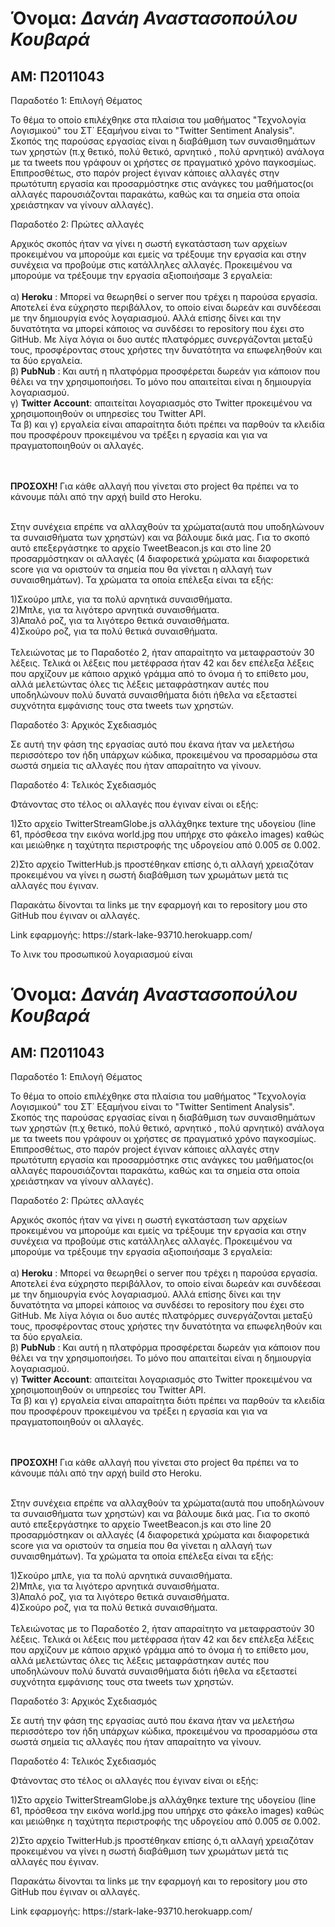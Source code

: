 <h1> Όνομα: <i> Δανάη Αναστασοπούλου Κουβαρά </i> </h1>
<h2> ΑΜ: Π2011043 </h2>

<p> Παραδοτέο 1: Επιλογή Θέματος </p>
<p>Το θέμα το οποίο επιλέχθηκε στα πλαίσια του μαθήματος "Τεχνολογία Λογισμικού" του ΣΤ΄ Εξαμήνου είναι το "Twitter Sentiment Analysis". 
Σκοπός της παρούσας εργασίας είναι η διαβάθμιση των συναισθημάτων των χρηστών (π.χ θετικό, πολύ θετικό, αρνητικό , πολύ αρνητικό) ανάλογα
με τα tweets που γράφουν οι χρήστες σε πραγματικό χρόνο παγκοσμίως. Επιπροσθέτως, στο παρόν project έγιναν κάποιες αλλαγές 
στην πρωτότυπη εργασία και προσαρμόστηκε στις ανάγκες του μαθήματος(οι αλλαγές παρουσιάζονται παρακάτω, καθώς και τα σημεία στα οποία 
χρειάστηκαν να γίνουν αλλαγές).</p>


<p> Παραδοτέο 2: Πρώτες αλλαγές</p>
<p> Αρχικός σκοπός ήταν να γίνει η σωστή εγκατάσταση των αρχείων προκειμένου να μπορούμε και εμείς να τρέξουμε την εργασία και στην
συνέχεια να προβούμε στις κατάλληλες αλλαγές. Προκειμένου να μπορούμε να τρέξουμε την εργασία αξιοποιήσαμε 3 εργαλεία: <br>

<br>
α)<b> Heroku</b> : Μπορεί να θεωρηθεί ο server που τρέχει η παρούσα εργασία. Αποτελεί ένα εύχρηστο περιβάλλον, το οποίο είναι δωρεάν και 
συνδέεσαι με την δημιουργία ενός λογαριασμού. Αλλά επίσης δίνει και την δυνατότητα να μπορεί κάποιος να συνδέσει το repository που έχει στο GitHub. Με λίγα λόγια οι δυο αυτές πλατφόρμες συνεργάζονται μεταξύ τους,
προσφέροντας στους χρήστες την δυνατότητα να επωφεληθούν και τα δύο εργαλεία.

<br>
β)<b> PubNub</b> : Και αυτή η πλατφόρμα προσφέρεται δωρεάν για κάποιον που θέλει να την χρησιμοποιήσει.
Το μόνο που απαιτείται είναι η δημιουργία λογαριασμού. 

<br>
γ) <b>Twitter Account</b>: απαιτείται λογαριασμός στο Twitter προκειμένου να χρησιμοποιηθούν οι υπηρεσίες του Twitter API.

<br>
Τα β) και γ) εργαλεία είναι απαραίτητα διότι πρέπει να παρθούν τα κλειδία που προσφέρουν προκειμένου να τρέξει η εργασία και για να
πραγματοποιηθούν οι αλλαγές.

<br><br>
<b>ΠΡΟΣΟΧΗ! </b> Για κάθε αλλαγή που γίνεται στο project θα πρέπει να το κάνουμε πάλι από την αρχή build στο Heroku.

<br>
Στην συνέχεια επρέπε να αλλαχθούν τα χρώματα(αυτά που υποδηλώνουν τα συναισθήματα των χρηστών) και να βάλουμε δικά μας.
Για το σκοπό αυτό επεξεργάστηκε το αρχείο TweetBeacon.js και στο line 20 προσαρμόστηκαν οι αλλαγές (4 διαφορετικά χρώματα και διαφορετικά 
score για να οριστούν τα σημεία που θα γίνεται η αλλαγή των συναισθημάτων). Τα χρώματα τα οποία επέλεξα είναι τα εξής:
<br>

1)Σκούρο μπλε, για τα πολύ αρνητικά συναισθήματα.
<br>
2)Μπλε, για τα λιγότερο αρνητικά συναισθήματα.
<br>
3)Απαλό ροζ, για τα λιγότερο θετικά συναισθήματα.
<br>
4)Σκούρο ροζ, για τα πολύ θετικά συναισθήματα. 
<br><br>
Τελειώνοτας με το Παραδοτέο 2, ήταν απαραίτητο να μεταφραστούν 30 λέξεις. Τελικά οι λέξεις που μετέφρασα ήταν 42 και δεν επέλεξα 
λέξεις που αρχίζουν με κάποιο αρχικό γράμμα από το όνομα ή το επίθετο μου, αλλά μελετώντας όλες τις λέξεις μεταφράστηκαν αυτές
που υποδηλώνουν πολύ δυνατά συναισθήματα διότι ήθελα να εξεταστεί συχνότητα εμφάνισης τους στα tweets των χρηστών.

<p>Παραδοτέο 3: Αρχικός Σχεδιασμός</p>
<p> Σε αυτή την φάση της εργασίας αυτό που έκανα ήταν να μελετήσω περισσότερο τον ήδη υπάρχων κώδικα, προκειμένου να προσαρμόσω στα 
σωστά σημεία τις αλλαγές που ήταν απαραίτητο να γίνουν. </p>

<p>Παραδοτέο 4: Τελικός Σχεδιασμός</p>
<p>Φτάνοντας στο τέλος οι αλλαγές που έγιναν είναι οι εξής:</p>
<p>1)Στο αρχείο TwitterStreamGlobe.js αλλάχθηκε texture της υδογείου (line 61, πρόσθεσα την εικόνα world.jpg που υπήρχε στο φάκελο
images) καθώς και μειώθηκε η ταχύτητα περιστροφής της υδρογείου από 0.005 σε 0.002.

2)Στο αρχείο TwitterHub.js προστέθηκαν επίσης ό,τι αλλαγή χρειαζόταν προκειμένου να γίνει η σωστή διαβάθμιση των χρωμάτων μετά τις
αλλαγές που έγιναν.</p>

<p>Παρακάτω δίνονται τα links με την εφαρμογή και το repository μου στο GitHub που έγιναν οι αλλαγές.</p>

<p>Link εφαρμογής: https://stark-lake-93710.herokuapp.com/ </p>

<p> Το λινκ του προσωπικού λογαριασμού είναι <h1> Όνομα: <i> Δανάη Αναστασοπούλου Κουβαρά </i> </h1>
<h2> ΑΜ: Π2011043 </h2>

<p> Παραδοτέο 1: Επιλογή Θέματος </p>
<p>Το θέμα το οποίο επιλέχθηκε στα πλαίσια του μαθήματος "Τεχνολογία Λογισμικού" του ΣΤ΄ Εξαμήνου είναι το "Twitter Sentiment Analysis". 
Σκοπός της παρούσας εργασίας είναι η διαβάθμιση των συναισθημάτων των χρηστών (π.χ θετικό, πολύ θετικό, αρνητικό , πολύ αρνητικό) ανάλογα
με τα tweets που γράφουν οι χρήστες σε πραγματικό χρόνο παγκοσμίως. Επιπροσθέτως, στο παρόν project έγιναν κάποιες αλλαγές 
στην πρωτότυπη εργασία και προσαρμόστηκε στις ανάγκες του μαθήματος(οι αλλαγές παρουσιάζονται παρακάτω, καθώς και τα σημεία στα οποία 
χρειάστηκαν να γίνουν αλλαγές).</p>


<p> Παραδοτέο 2: Πρώτες αλλαγές</p>
<p> Αρχικός σκοπός ήταν να γίνει η σωστή εγκατάσταση των αρχείων προκειμένου να μπορούμε και εμείς να τρέξουμε την εργασία και στην
συνέχεια να προβούμε στις κατάλληλες αλλαγές. Προκειμένου να μπορούμε να τρέξουμε την εργασία αξιοποιήσαμε 3 εργαλεία: <br>

<br>
α)<b> Heroku</b> : Μπορεί να θεωρηθεί ο server που τρέχει η παρούσα εργασία. Αποτελεί ένα εύχρηστο περιβάλλον, το οποίο είναι δωρεάν και 
συνδέεσαι με την δημιουργία ενός λογαριασμού. Αλλά επίσης δίνει και την δυνατότητα να μπορεί κάποιος να συνδέσει το repository που έχει στο GitHub. Με λίγα λόγια οι δυο αυτές πλατφόρμες συνεργάζονται μεταξύ τους,
προσφέροντας στους χρήστες την δυνατότητα να επωφεληθούν και τα δύο εργαλεία.

<br>
β)<b> PubNub</b> : Και αυτή η πλατφόρμα προσφέρεται δωρεάν για κάποιον που θέλει να την χρησιμοποιήσει.
Το μόνο που απαιτείται είναι η δημιουργία λογαριασμού. 

<br>
γ) <b>Twitter Account</b>: απαιτείται λογαριασμός στο Twitter προκειμένου να χρησιμοποιηθούν οι υπηρεσίες του Twitter API.

<br>
Τα β) και γ) εργαλεία είναι απαραίτητα διότι πρέπει να παρθούν τα κλειδία που προσφέρουν προκειμένου να τρέξει η εργασία και για να
πραγματοποιηθούν οι αλλαγές.

<br><br>
<b>ΠΡΟΣΟΧΗ! </b> Για κάθε αλλαγή που γίνεται στο project θα πρέπει να το κάνουμε πάλι από την αρχή build στο Heroku.

<br>
Στην συνέχεια επρέπε να αλλαχθούν τα χρώματα(αυτά που υποδηλώνουν τα συναισθήματα των χρηστών) και να βάλουμε δικά μας.
Για το σκοπό αυτό επεξεργάστηκε το αρχείο TweetBeacon.js και στο line 20 προσαρμόστηκαν οι αλλαγές (4 διαφορετικά χρώματα και διαφορετικά 
score για να οριστούν τα σημεία που θα γίνεται η αλλαγή των συναισθημάτων). Τα χρώματα τα οποία επέλεξα είναι τα εξής:
<br>

1)Σκούρο μπλε, για τα πολύ αρνητικά συναισθήματα.
<br>
2)Μπλε, για τα λιγότερο αρνητικά συναισθήματα.
<br>
3)Απαλό ροζ, για τα λιγότερο θετικά συναισθήματα.
<br>
4)Σκούρο ροζ, για τα πολύ θετικά συναισθήματα. 
<br><br>
Τελειώνοτας με το Παραδοτέο 2, ήταν απαραίτητο να μεταφραστούν 30 λέξεις. Τελικά οι λέξεις που μετέφρασα ήταν 42 και δεν επέλεξα 
λέξεις που αρχίζουν με κάποιο αρχικό γράμμα από το όνομα ή το επίθετο μου, αλλά μελετώντας όλες τις λέξεις μεταφράστηκαν αυτές
που υποδηλώνουν πολύ δυνατά συναισθήματα διότι ήθελα να εξεταστεί συχνότητα εμφάνισης τους στα tweets των χρηστών.

<p>Παραδοτέο 3: Αρχικός Σχεδιασμός</p>
<p> Σε αυτή την φάση της εργασίας αυτό που έκανα ήταν να μελετήσω περισσότερο τον ήδη υπάρχων κώδικα, προκειμένου να προσαρμόσω στα 
σωστά σημεία τις αλλαγές που ήταν απαραίτητο να γίνουν. </p>

<p>Παραδοτέο 4: Τελικός Σχεδιασμός</p>
<p>Φτάνοντας στο τέλος οι αλλαγές που έγιναν είναι οι εξής:</p>
<p>1)Στο αρχείο TwitterStreamGlobe.js αλλάχθηκε texture της υδογείου (line 61, πρόσθεσα την εικόνα world.jpg που υπήρχε στο φάκελο
images) καθώς και μειώθηκε η ταχύτητα περιστροφής της υδρογείου από 0.005 σε 0.002.

2)Στο αρχείο TwitterHub.js προστέθηκαν επίσης ό,τι αλλαγή χρειαζόταν προκειμένου να γίνει η σωστή διαβάθμιση των χρωμάτων μετά τις
αλλαγές που έγιναν.</p>

<p>Παρακάτω δίνονται τα links με την εφαρμογή και το repository μου στο GitHub που έγιναν οι αλλαγές.</p>

<p>Link εφαρμογής: https://stark-lake-93710.herokuapp.com/ </p>
